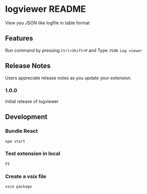 # logviewer README

View you JSON like logfile in table format

## Features

Run command by pressing `Ctrl+Shift+P` and Type `JSON Log viewer`

## Release Notes

Users appreciate release notes as you update your extension.

### 1.0.0

Initial release of logviewer

## Development

### Bundle React

`npm start`

### Test extension in local

`F5`

### Create a vsix file

`vsce package`

